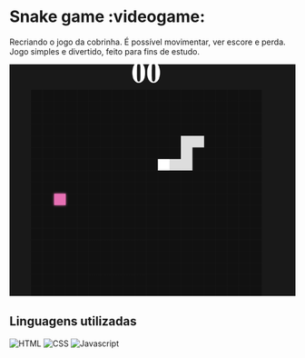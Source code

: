 # Snake game :videogame:

Recriando o jogo da cobrinha.
É possível movimentar, ver escore e perda.
Jogo simples e divertido, feito para fins de estudo.

<img src="./assets/img/snake.png">

## Linguagens utilizadas

![HTML](https://img.shields.io/badge/HTML-282C34?logo=html5)
![CSS](https://img.shields.io/badge/CSS-282C34?logo=css3&logoColor=1572B6)
![Javascript](https://img.shields.io/badge/Javascript-282C34?style=flat&logo=javascript)
